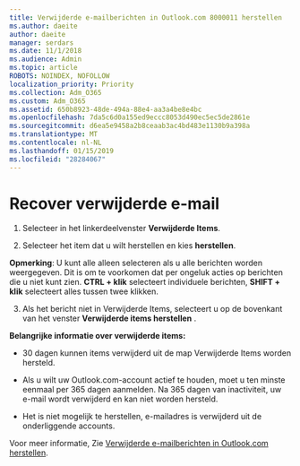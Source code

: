 ```yaml
---
title: Verwijderde e-mailberichten in Outlook.com 8000011 herstellen
ms.author: daeite
author: daeite
manager: serdars
ms.date: 11/1/2018
ms.audience: Admin
ms.topic: article
ROBOTS: NOINDEX, NOFOLLOW
localization_priority: Priority
ms.collection: Adm_O365
ms.custom: Adm_O365
ms.assetid: 650b8923-48de-494a-88e4-aa3a4be8e4bc
ms.openlocfilehash: 7da5c6d0a155ed9eccc8053d490ec5ec5de2861e
ms.sourcegitcommit: d6ea5e9458a2b8ceaab3ac4bd483e1130b9a398a
ms.translationtype: MT
ms.contentlocale: nl-NL
ms.lasthandoff: 01/15/2019
ms.locfileid: "28284067"
---
```

# <a name="recover-deleted-email"></a>Recover verwijderde e-mail

1. Selecteer in het linkerdeelvenster **Verwijderde Items**. 
    
2. Selecteer het item dat u wilt herstellen en kies **herstellen**. 
  
 **Opmerking**: U kunt alle alleen selecteren als u alle berichten worden weergegeven. Dit is om te voorkomen dat per ongeluk acties op berichten die u niet kunt zien. **CTRL + klik** selecteert individuele berichten, **SHIFT + klik** selecteert alles tussen twee klikken. 
    
3. Als het bericht niet in Verwijderde Items, selecteert u op de bovenkant van het venster **Verwijderde items herstellen** . 
    
 **Belangrijke informatie over verwijderde items:**
  
- 30 dagen kunnen items verwijderd uit de map Verwijderde Items worden hersteld.
    
- Als u wilt uw Outlook.com-account actief te houden, moet u ten minste eenmaal per 365 dagen aanmelden. Na 365 dagen van inactiviteit, uw e-mail wordt verwijderd en kan niet worden hersteld.
    
- Het is niet mogelijk te herstellen, e-mailadres is verwijderd uit de onderliggende accounts.
    
Voor meer informatie, Zie [Verwijderde e-mailberichten in Outlook.com herstellen](https://go.microsoft.com/fwlink/p/?linkid=873117).
  

